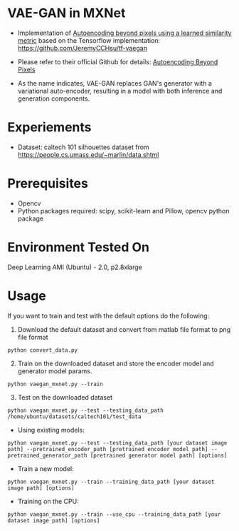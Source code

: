 # VAE-GAN in MXNet

* Implementation of [Autoencoding beyond pixels using a learned similarity metric](https://arxiv.org/abs/1512.09300) based on the Tensorflow implementation: <https://github.com/JeremyCCHsu/tf-vaegan>

* Please refer to their official Github for details: [Autoencoding Beyond Pixels](https://github.com/andersbll/autoencoding_beyond_pixels)

* As the name indicates, VAE-GAN replaces GAN's generator with a variational auto-encoder, resulting in a model with both inference and generation components. 

# Experiements

* Dataset: caltech 101 silhouettes dataset from <https://people.cs.umass.edu/~marlin/data.shtml>

# Prerequisites

* Opencv
* Python packages required: scipy, scikit-learn and Pillow, opencv python package

# Environment Tested On

Deep Learning AMI (Ubuntu) - 2.0, p2.8xlarge

# Usage

If you want to train and test with the default options do the following:

1. Download the default dataset and convert from matlab file format to png file format
```
python convert_data.py
```
2. Train on the downloaded dataset and store the encoder model and generator model params.
```
python vaegan_mxnet.py --train
```
3. Test on the downloaded dataset
```
python vaegan_mxnet.py --test --testing_data_path /home/ubuntu/datasets/caltech101/test_data
```

* Using existing models:

```
python vaegan_mxnet.py --test --testing_data_path [your dataset image path] --pretrained_encoder_path [pretrained encoder model path] --pretrained_generator_path [pretrained generator model path] [options]
```

* Train a new model:

```
python vaegan_mxnet.py --train --training_data_path [your dataset image path] [options]
```

* Training on the CPU:

```
python vaegan_mxnet.py --train --use_cpu --training_data_path [your dataset image path] [options]
```
